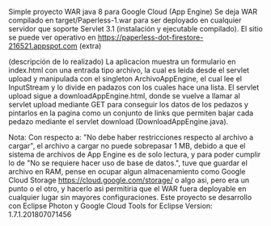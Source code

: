 Simple proyecto WAR java 8 para Google Cloud (App Engine)
Se deja WAR compilado en target/Paperless-1.war para ser deployado en cualquier servidor que soporte Servlet 3.1 (instalación y ejecutable compilado).
El sitio se puede ver operativo en https://paperless-dot-firestore-216521.appspot.com (extra)

(descripción de lo realizado)
La aplicacion muestra un formulario en index.html con una entrada tipo archivo, la cual es leida desde el servlet upload y manipulada con el singleton
ArchivoAppEngine, el cual lee el InputStream y lo divide en padazos con los cuales hace una lista. El servlet upload sigue a downloadAppEngine.html,
donde se vuelve a llamar al servlet upload mediante GET para conseguir los datos de los pedazos y pintarlos en la pagina como un conjunto de links
que permiten bajar cada pedazo mediante el servlet download (DownloadAppEngine.java).

Nota: 
Con respecto a: "No debe haber restricciones respecto al archivo a cargar", el archivo a cargar no puede sobrepasar 1 MB, 
debido a que el sistema de archivos de App Engine es de solo lectura, y para poder cumplir lo de "No se requiere hacer uso de base de datos.", 
tuve que guardar el archivo en RAM, pense en ocupar algun almacenamiento como Google Cloud Storage https://cloud.google.com/storage/ o algo asi, 
pero era un punto o el otro, y hacerlo asi permitiria que el WAR fuera deployable en cualquier lugar sin mayores configuraciones.
Este proyecto se desarrollo con Eclipse Photon y Google Cloud Tools for Eclipse Version: 1.7.1.201807071456